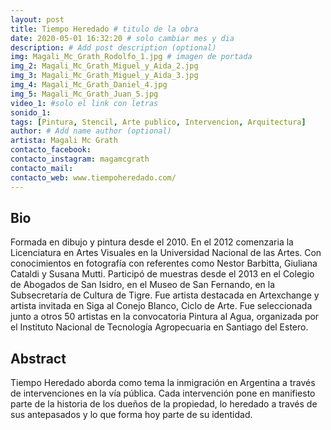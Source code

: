 ```yaml
---
layout: post
title: Tiempo Heredado # titulo de la obra
date: 2020-05-01 16:32:20 # solo cambiar mes y dia
description: # Add post description (optional)
img: Magali_Mc_Grath_Rodolfo_1.jpg # imagen de portada
img_2: Magali_Mc_Grath_Miguel_y_Aida_2.jpg
img_3: Magali_Mc_Grath_Miguel_y_Aida_3.jpg
img_4: Magali_Mc_Grath_Daniel_4.jpg
img_5: Magali_Mc_Grath_Juan_5.jpg
video_1: #solo el link con letras
sonido_1:
tags: [Pintura, Stencil, Arte publico, Intervencion, Arquitectura]
author: # Add name author (optional)
artista: Magali Mc Grath
contacto_facebook:
contacto_instagram: magamcgrath
contacto_mail:
contacto_web: www.tiempoheredado.com/
---
```


## Bio

Formada en dibujo y pintura desde el 2010. En el 2012 comenzaria la Licenciatura en Artes Visuales en la Universidad Nacional de las Artes. Con conocimientos en fotografía con referentes como Nestor Barbitta, Giuliana Cataldi y Susana Mutti. Participó de muestras desde el 2013 en el Colegio de Abogados de San Isidro, en el Museo de San Fernando, en la Subsecretaría de Cultura de Tigre. Fue artista destacada en Artexchange y artista invitada en Siga al Conejo Blanco, Ciclo de Arte. Fue seleccionada junto a otros 50 artistas en la convocatoria Pintura al Agua, organizada por el Instituto Nacional de Tecnología Agropecuaria en Santiago del Estero.


## Abstract

Tiempo Heredado aborda como tema la inmigración en Argentina a través de intervenciones en la vía pública. Cada intervención pone en manifiesto parte de la historia de los dueños de la propiedad, lo heredado a través de sus antepasados y lo que forma hoy parte de su identidad.
